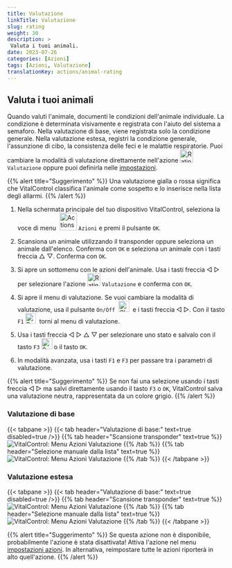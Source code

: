 ```yaml
---
title: Valutazione
linkTitle: Valutazione
slug: rating
weight: 30
description: >
 Valuta i tuoi animali.
date: 2023-07-26
categories: [Azioni]
tags: [Azioni, Valutazione]
translationKey: actions/animal-rating
---
```


## Valuta i tuoi animali

Quando valuti l'animale, documenti le condizioni dell'animale individuale. La condizione è determinata visivamente e registrata con l'aiuto del sistema a semaforo. Nella valutazione di base, viene registrata solo la condizione generale. Nella valutazione estesa, registri la condizione generale, l'assunzione di cibo, la consistenza delle feci e le malattie respiratorie. Puoi cambiare la modalità di valutazione direttamente nell'azione <img src="/icons/actions/rating.svg" width="30" align="bottom" alt="Rating" /> `Valutazione` oppure puoi definirla nelle [impostazioni](../../settings/data-acquisition/#mode-of-animal-rating).

{{% alert title="Suggerimento" %}}
Una valutazione gialla o rossa significa che VitalControl classifica l'animale come sospetto e lo inserisce nella lista degli allarmi.
{{% /alert %}}

1. Nella schermata principale del tuo dispositivo VitalControl, seleziona la voce di menu &nbsp;<img src="/icons/actions.svg" width="40" align="bottom" alt="Actions" /> `Azioni` e premi il pulsante `OK`.

2. Scansiona un animale utilizzando il transponder oppure seleziona un animale dall'elenco. Conferma con `OK` e seleziona un animale con i tasti freccia △ ▽. Conferma con `OK`.

3. Si apre un sottomenu con le azioni dell'animale. Usa i tasti freccia ◁ ▷ per selezionare l'azione <img src="/icons/actions/rating.svg" width="30" align="bottom" alt="Rating" /> `Valutazione` e conferma con `OK`.

4. Si apre il menu di valutazione. Se vuoi cambiare la modalità di valutazione, usa il pulsante `On/Off` &nbsp;<img src="/icons/gear.svg" width="25" align="bottom" alt="Chain-of-actions" />&nbsp; e i tasti freccia ◁ ▷. Con il tasto `F1` <img src="/icons/footer/exit.svg" width="24" align="bottom" alt="Back" />&nbsp; torni al menu di valutazione.

5. Usa i tasti freccia ◁ ▷ △ ▽ per selezionare uno stato e salvalo con il tasto `F3` <img src="/icons/footer/save.svg" width="25" align="bottom" alt="Save" /> o il tasto `OK`.


6. In modalità avanzata, usa i tasti `F1` e `F3` per passare tra i parametri di valutazione.

{{% alert title="Suggerimento" %}}
Se non fai una selezione usando i tasti freccia ◁ ▷ ma salvi direttamente usando il tasto `F3` o `OK`, VitalControl salva una valutazione neutra, rappresentata da un colore grigio.
{{% /alert %}}

### Valutazione di base

{{< tabpane >}}
{{< tab header="Valutazione di base:" text=true disabled=true />}}
{{% tab header="Scansione transponder" text=true %}}
![VitalControl: Menu Azioni Valutazione](../images/basicrating-scan.png "Valutazione di base")
{{% /tab %}}
{{% tab header="Selezione manuale dalla lista" text=true %}}
![VitalControl: Menu Azioni Valutazione](../images/basicrating.png "Valutazione di base")
{{% /tab %}}
{{< /tabpane >}}

### Valutazione estesa

{{< tabpane >}}
{{< tab header="Valutazione di base:" text=true disabled=true />}}
{{% tab header="Scansione transponder" text=true %}}
![VitalControl: Menu Azioni Valutazione](../images/extendedrating-scan.png "Valutazione estesa")
{{% /tab %}}
{{% tab header="Selezione manuale dalla lista" text=true %}}
![VitalControl: Menu Azioni Valutazione](../images/extendedrating.png "Valutazione estesa")
{{% /tab %}}
{{< /tabpane >}}

{{% alert title="Suggerimento" %}}
Se questa azione non è disponibile, probabilmente l'azione è stata disattivata! Attiva l'azione nel menu [impostazioni azioni](../settings/). In alternativa, reimpostare tutte le azioni riporterà in alto quell'azione.
{{% /alert %}}
